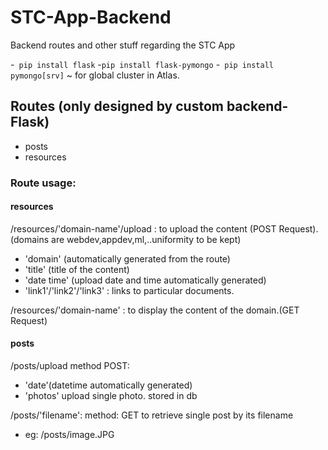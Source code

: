 # STC-App-Backend
Backend routes and other stuff regarding the STC App

-``` pip install flask```
-``` pip install flask-pymongo ```
-``` pip install pymongo[srv]``` ~ for global cluster in Atlas.

## Routes (only designed by custom backend- Flask) 
- posts
- resources


### Route usage:
#### resources 
  /resources/'domain-name'/upload : to upload the content (POST Request).(domains are webdev,appdev,ml,..uniformity to be kept)
  - 'domain' (automatically generated from the route)
  - 'title' (title of the content)
  - 'date time' (upload date and time automatically generated)
  - 'link1'/'link2'/'link3' : links to particular documents.  
  
  /resources/'domain-name' : to display the content of the domain.(GET Request)
  
  #### posts
   /posts/upload method POST:
  - 'date'(datetime automatically generated)
  - 'photos' upload single photo. stored in db
  
  /posts/'filename':  method: GET to retrieve single post by its filename
  
  - eg: /posts/image.JPG
  
  

    
